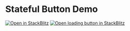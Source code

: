 # Stateful Button Demo
[![Open in StackBlitz](https://developer.stackblitz.com/img/open_in_stackblitz.svg)](https://stackblitz.com/edit/vitejs-vite-jhuumt?file=package.json,src%2FErrorButton.tsx)
[![Open loading button in StackBlitz](https://developer.stackblitz.com/img/open_in_stackblitz.svg)](https://stackblitz.com/github/dictybase-playground/stateful-button-demo/tree/feat/loading-button?file=src/main.tsx)

